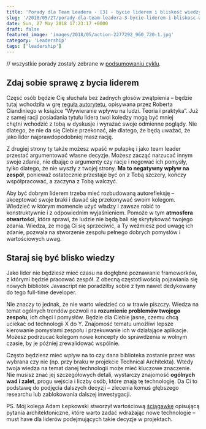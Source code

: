 ```yaml
---
title: 'Porady dla Team Leadera - [3] - bycie liderem i bliskość wiedzy'
slug: '/2018/05/27/porady-dla-team-leadera-3-bycie-liderem-i-bliskosc-wiedzy/'
date: Sun, 27 May 2018 17:23:17 +0000
draft: false
featured_image: 'images/2018/05/action-2277292_960_720-1.jpg'
category: 'Leadership'
tags: ['leadership']
---
```


// wszystkie porady zostały zebrane w [podsumowaniu cyklu](https://radblog.pl/2018/05/17/porady-dla-team-leadera-podsumowanie/).

Zdaj sobie sprawę z bycia liderem
---------------------------------

Część osób będzie Cię słuchała bez żadnych głosów zwątpienia – będzie tutaj wchodziła w grę [reguła autorytetu](http://jamowie.to/zabojczo-silna-regula-autorytetu/), opisywana przez Roberta Ciandiniego w książce “Wywieranie wpływu na ludzi. Teoria i praktyka”. Już z samej racji posiadania tytułu lidera twoi koledzy mogą być mniej chętni wchodzić z tobą w dyskusje i wyrażać swoje odmienne poglądy. Nie dlatego, że nie da się Ciebie przekonać, ale dlatego, że będą uważać, że jako lider najprawdopodobniej masz rację.

Z drugiej strony ty także możesz wpaść w pułapkę i jako team leader przestać argumentować własne decyzje. Możesz zacząć narzucać innym swoje zdanie, nie dbając o argumenty czy racje i negować ich pomysły, tylko dlatego, że nie wyszły z twojej strony. **Ma to negatywny wpływ na zespół**, ponieważ ostatecznie przestaje być on z Tobą szczery, kończy współpracować, a zaczyna z Tobą walczyć.

Aby być dobrym liderem trzeba mieć rozbudowaną autorefleksję – akceptować swoje braki i dawać się przekonywać swoim kolegom. Wiedzieć w którym momencie użyć władzy i zawsze robić to konstruktywnie i z odpowiednim wyjaśnieniem. Pomoże w tym **atmosfera otwartości**, która sprawi, że ludzie nie będą bali się skrytykować twojego zdania. Wiedza, że mogą Ci się sprzeciwić, a Ty weźmiesz pod uwagę ich zdanie, pozwala na stworzenie zespołu pełnego dobrych pomysłów i wartościowych uwag.

Staraj się być blisko wiedzy
----------------------------

Jako lider nie będziesz mieć czasu na dogłębne poznawanie frameworków, z którymi będzie pracować zespół. Z obecną częstotliwością pojawiania się nowych bibliotek Javascript nie poradziłby sobie z tym nawet dedykowany do tego full-time developer.

Nie znaczy to jednak, że nie warto wiedzieć co w trawie piszczy. Wiedza na temat ogólnych trendów pozwoli na **rozumienie problemów twojego zespołu**, ich chęci i pomysłów. Będzie dla Ciebie jasne, czemu chcą uciekać od technologii X do Y. Znajomość tematu umożliwi lepsze kierowanie pomysłami zespołu i przekuwanie ich w działające aplikacje. Możesz podrzucać kolegom nowe koncepty do sprawdzenia w wolnym czasie, by je później zrewalidować wspólnie.

Często będziesz mieć wpływ na to czy dana biblioteka zostanie przez was wybrana czy nie (np. przy braku w projekcie Technical Architekta). Wtedy twoja wiedza na temat danej technologii może mieć kluczowe znaczenie. Nie musisz znać jej szczegółowych detali, wystarczy znajomość **ogólnych wad i zalet**, progu wejścia i liczby osób, które znają tę technologię. Da Ci to podstawę do podjęcia dalszych decyzji – zlecenia komuś głębszego researchu lub zablokowania dalszej inwestygacji.

PS. Mój kolega Adam Łepkowski stworzył wartościową [ściągawkę](http://devmate.net/2018/04/choosing-technology-useful-questions-from-architects-perspective/) opisującą pytania architektoniczne, które warto zadać wdrażając nowe technologie – must have dla liderów podejmujących takie decyzje w projektach.
